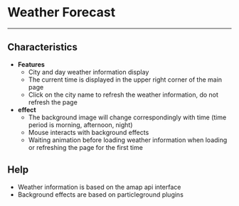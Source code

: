 # Weather Forecast
---
## Characteristics
- **Features**
   - City and day weather information display
   - The current time is displayed in the upper right corner of the main page
   - Click on the city name to refresh the weather information, do not refresh the page
- **effect**
   - The background image will change correspondingly with time (time period is morning, afternoon, night)
   - Mouse interacts with background effects
   - Waiting animation before loading weather information when loading or refreshing the page for the first time
## Help
   - Weather information is based on the amap api interface
   - Background effects are based on particleground plugins